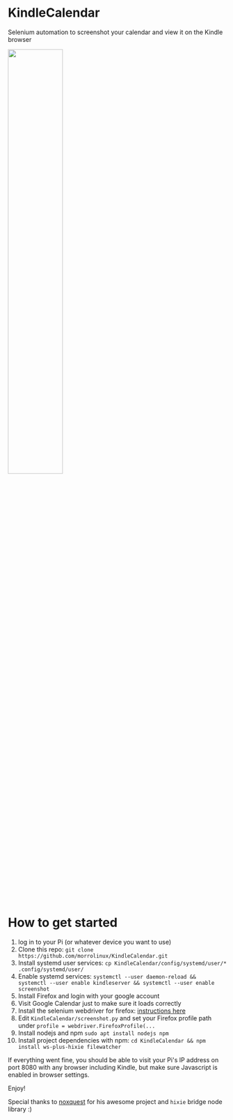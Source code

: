 # KindleCalendar
Selenium automation to screenshot your calendar and view it on the Kindle browser

<img src="https://raw.githubusercontent.com/morrolinux/KindleCalendar/main/kindleCalendar.png?token=GHSAT0AAAAAABZERVYNQVD7HKC52IKX5PHWYZXAWEA" width="50%" height="50%"> 

# How to get started
1. log in to your Pi (or whatever device you want to use)
2. Clone this repo: `git clone https://github.com/morrolinux/KindleCalendar.git`
3. Install systemd user services: `cp KindleCalendar/config/systemd/user/* .config/systemd/user/`
4. Enable systemd services: `systemctl --user daemon-reload && systemctl --user enable kindleserver && systemctl --user enable screenshot`
5. Install Firefox and login with your google account
6. Visit Google Calendar just to make sure it loads correctly
7. Install the selenium webdriver for firefox: [instructions here](https://firefox-source-docs.mozilla.org/testing/geckodriver/ARM.html)
8. Edit `KindleCalendar/screenshot.py` and set your Firefox profile path under `profile = webdriver.FirefoxProfile(...`
9. Install nodejs and npm `sudo apt install nodejs npm`
10. Install project dependencies with npm: `cd KindleCalendar && npm install ws-plus-hixie filewatcher`

If everything went fine, you should be able to visit your Pi's IP address on port 8080 with any browser including Kindle, but make sure Javascript is enabled in browser settings.

Enjoy!

Special thanks to [noxquest](https://bitbucket.org/ocampos/noxquest_kindle-tty/src/master/) for his awesome project and `hixie` bridge node library :)
